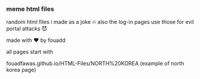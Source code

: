 ### meme html files

random html files i made as a joke 🔥
also the log-in pages use those for evil portal attacks 😈


made with ❤️ by fouadd

all pages start with

fouadfawas.github.io/HTML-Files/NORTH%20KOREA (example of north korea page)
